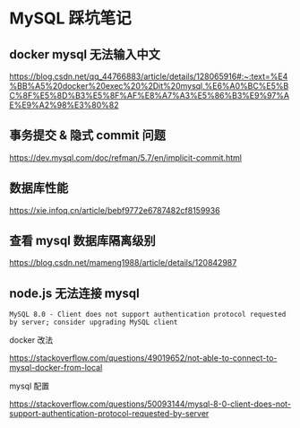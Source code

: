 # MySQL 踩坑笔记

## docker mysql 无法输入中文

https://blog.csdn.net/qq_44766883/article/details/128065916#:~:text=%E4%BB%A5%20docker%20exec%20%2Dit%20mysql,%E6%A0%BC%E5%BC%8F%E5%8D%B3%E5%8F%AF%E8%A7%A3%E5%86%B3%E9%97%AE%E9%A2%98%E3%80%82

## 事务提交 & 隐式 commit 问题

https://dev.mysql.com/doc/refman/5.7/en/implicit-commit.html

## 数据库性能

https://xie.infoq.cn/article/bebf9772e6787482cf8159936

## 查看 mysql 数据库隔离级别

https://blog.csdn.net/mameng1988/article/details/120842987

## node.js 无法连接 mysql

```
MySQL 8.0 - Client does not support authentication protocol requested by server; consider upgrading MySQL client
```

docker 改法

https://stackoverflow.com/questions/49019652/not-able-to-connect-to-mysql-docker-from-local

mysql 配置

https://stackoverflow.com/questions/50093144/mysql-8-0-client-does-not-support-authentication-protocol-requested-by-server
